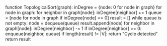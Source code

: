 function TopologicalSort(graph):
    inDegree = {node: 0 for node in graph}
    for node in graph:
        for neighbor in graph[node]:
            inDegree[neighbor] += 1
    queue = [node for node in graph if inDegree[node] == 0]
    result = []
    while queue is not empty:
        node = dequeue(queue)
        result.append(node)
        for neighbor in graph[node]:
            inDegree[neighbor] -= 1
            if inDegree[neighbor] == 0:
                enqueue(neighbor, queue)
    if length(result) != |V|:
        return "Cycle detected"
    return result
